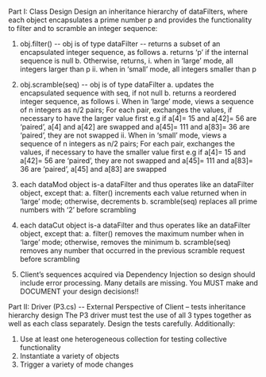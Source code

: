Part I: Class Design
Design an inheritance hierarchy of dataFilters, where each object encapsulates a prime number p and provides the functionality to filter and to scramble an integer sequence:

1) obj.filter() -- obj is of type dataFilter -- returns a subset of an encapsulated integer sequence, as follows
  a. returns ‘p’ if the internal sequence is null
  b. Otherwise, returns,
i. when in ‘large’ mode, all integers larger than p
ii. when in ‘small’ mode, all integers smaller than p

2) obj.scramble(seq) -- obj is of type dataFilter
  a. updates the encapsulated sequence with seq, if not null
  b. returns a reordered integer sequence, as follows
i. When in ‘large’ mode, views a sequence of n integers as n/2 pairs;
For each pair, exchanges the values, if necessary to have the larger value first
e.g if a[4]= 15 and a[42]= 56 are ‘paired’, a[4] and a[42] are swapped
and a[45]= 111 and a[83]= 36 are ‘paired’, they are not swapped
ii. When in ‘small’ mode, views a sequence of n integers as n/2 pairs;
For each pair, exchanges the values, if necessary to have the smaller value first
e.g if a[4]= 15 and a[42]= 56 are ‘paired’, they are not swapped
and a[45]= 111 and a[83]= 36 are ‘paired’, a[45] and a[83] are swapped

3) each dataMod object is-a dataFilter and thus operates like an dataFilter object, except that:
  a. filter() increments each value returned when in ‘large’ mode; otherwise, decrements
  b. scramble(seq) replaces all prime numbers with ‘2’ before scrambling

4) each dataCut object is-a dataFilter and thus operates like an dataFilter object, except that:
  a. filter() removes the maximum number when in ‘large’ mode; otherwise, removes the minimum
  b. scramble(seq) removes any number that occurred in the previous scramble request before scrambling

5) Client’s sequences acquired via Dependency Injection so design should include error processing.
  Many details are missing. You MUST make and DOCUMENT your design decisions!!

Part II: Driver (P3.cs) -- External Perspective of Client – tests inheritance hierarchy design
The P3 driver must test the use of all 3 types together as well as each class separately. Design the tests carefully.
Additionally:
1) Use at least one heterogeneous collection for testing collective functionality
2) Instantiate a variety of objects
3) Trigger a variety of mode changes
